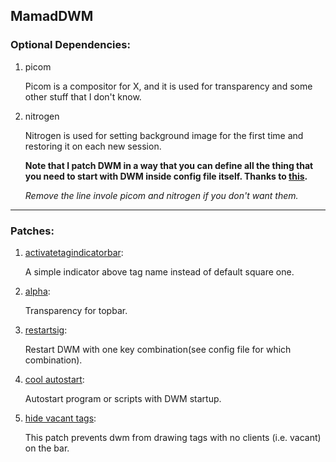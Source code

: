 ## MamadDWM

### Optional Dependencies: 
1. picom

   Picom is a compositor for X, and it is used for transparency and some other stuff that I don't know.
2. nitrogen

   Nitrogen is used for setting background image for the first time and restoring it on each new session.

   **Note that I patch DWM in a way that you can define all the thing that you need to start with DWM inside config file itself. Thanks to [this](https://dwm.suckless.org/patches/cool_autostart/).**

   *Remove the line invole picom and nitrogen if you don't want them.*
**********
### Patches:
1. [activatetagindicatorbar](https://dwm.suckless.org/patches/activetagindicatorbar/):

   A simple indicator above tag name instead of default square one.
2. [alpha](https://dwm.suckless.org/patches/alpha/):

   Transparency for topbar.
3. [restartsig](https://dwm.suckless.org/patches/restartsig/):

   Restart DWM with one key combination(see config file for which combination).
4. [cool autostart](https://dwm.suckless.org/patches/cool_autostart/): 

   Autostart program or scripts with DWM startup.
5. [hide vacant tags](https://dwm.suckless.org/patches/hide_vacant_tags/):

   This patch prevents dwm from drawing tags with no clients (i.e. vacant) on the bar.
